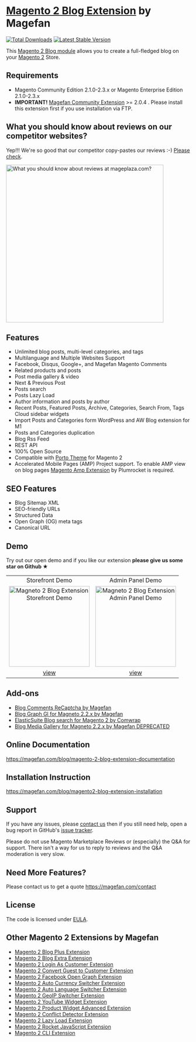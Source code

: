 # [Magento 2 Blog Extension](https://magefan.com/magento2-blog-extension) by Magefan

[![Total Downloads](https://poser.pugx.org/magefan/module-blog/downloads)](https://packagist.org/packages/magefan/module-blog)
[![Latest Stable Version](https://poser.pugx.org/magefan/module-blog/v/stable)](https://packagist.org/packages/magefan/module-blog)

This [Magento 2 Blog module](https://magefan.com/magento2-blog-extension) allows you to create a full-fledged blog on your [Magento 2](http://magento.com/) Store.

## Requirements
  * Magento Community Edition 2.1.0-2.3.x or Magento Enterprise Edition 2.1.0-2.3.x
  * **IMPORTANT!** [Magefan Community Extension](https://github.com/magefan/module-community) >= 2.0.4 . Please install this extension first if you use installation via FTP.

## What you should know about reviews on our competitor websites?

  Yep!!! We're so good that our competitor copy-pastes our reviews :-) [Please check](https://www.youtube.com/watch?v=rnqz5t6Kc5k).
  
  
<a href="https://www.youtube.com/watch?v=rnqz5t6Kc5k">
          <img
            src="https://magefan.com/media/wysiwyg/Blog/mpl3.png"
            alt="What you should know about reviews at mageplaza.com?"
            height="430"
          >
        </a>
        
## Features
  * Unlimited blog posts, multi-level categories, and tags
  * Multilanguage and Multiple Websites Support
  * Facebook, Disqus, Google+, and Magefan Magento Comments
  * Related products and posts
  * Post media gallery & video
  * Next & Previous Post
  * Posts search
  * Posts Lazy Load
  * Author information and posts by author
  * Recent Posts, Featured Posts, Archive, Categories, Search From, Tags Cloud sidebar widgets
  * Import Posts and Categories form WordPress and AW Blog extension for M1
  * Posts and Categories duplication
  * Blog Rss Feed
  * REST API  
  * 100% Open Source
  * Compatible with [Porto Theme](https://themeforest.net/item/porto-ultimate-responsive-magento-theme/9725864?ref=magefan) for Magento 2
  * Accelerated Mobile Pages (AMP) Project support. To enable AMP view on blog pages [Magento Amp Extension](http://magefan.com/accelerated-mobile-pages/) by Plumrocket is required.
  
## SEO Features
  * Blog Sitemap XML
  * SEO-friendly URLs
  * Structured Data
  * Open Graph (OG) meta tags
  * Canonical URL  

## Demo

Try out our open demo and if you like our extension **please give us some star on Github ★**
<table>
  <tbody>
    <tr>
      <td align="center" valign="middle">
        Storefront Demo
      </td>
      <td align="center" valign="middle">
        Admin Panel Demo
      </td align="center" valign="middle">
    </tr>
    <tr>
      <td align="center" valign="middle">
        <a href="http://blog.demo.magefan.com/blog/">
          <img
            src="https://magefan.com/static/version1520969775/frontend/Magefan/new/en_US/images/product-tab-demo-1.jpg"
            alt="Magneto 2 Blog Extension Storefront Demo"
            height="220"
          >
        </a>
      </td>
      <td align="center" valign="middle">
        <a href="http://blog.demo.magefan.com/admin/">
          <img
            src="https://magefan.com/static/version1520969775/frontend/Magefan/new/en_US/images/product-tab-demo-2.jpg"
            alt="Magneto 2 Blog Extension Admin Panel Demo"
            height="220"
          >
        </a>
      </td>
    </tr>
    <tr>
      <td align="center" valign="middle">
        <a href="http://blog.demo.magefan.com/blog/">
          view
        </a>
      </td>
      <td align="center" valign="middle">
        <a href="http://blog.demo.magefan.com/admin/">
          view
        </a>
      </td>
    </tr>
  </tbody>
</table>


## Add-ons
  * [Blog Comments ReCaptcha by Magefan](https://github.com/magefan/module-blog-comments-recaptcha)
  * [Blog Graph Gl for Magneto 2.2.x by Magefan](https://github.com/magefan/module-blog-graph-ql)
  * [ElasticSuite Blog search for Magento 2 by Comwrap](https://github.com/comwrap/Comwrap_ElasticsuiteBlog)
  * [Blog Media Gallery for Magneto 2.2.x by Magefan DEPRECATED](https://github.com/magefan/module-blog-m22)


## Online Documentation
https://magefan.com/blog/magento-2-blog-extension-documentation


## Installation Instruction
https://magefan.com/blog/magento2-blog-extension-installation


## Support
If you have any issues, please [contact us](mailto:support@magefan.com)
then if you still need help, open a bug report in GitHub's
[issue tracker](https://github.com/magefan/module-blog/issues).

Please do not use Magento Marketplace Reviews or (especially) the Q&A for support.
There isn't a way for us to reply to reviews and the Q&A moderation is very slow.

## Need More Features?
Please contact us to get a quote
https://magefan.com/contact

## License
The code is licensed under [EULA](https://magefan.com/end-user-license-agreement).

## Other Magento 2 Extensions by Magefan
  * [Magento 2 Blog Plus Extension](https://magefan.com/magento2-blog-extension/pricing)
  * [Magento 2 Blog Extra Extension](https://magefan.com/magento2-blog-extension/pricing)
  * [Magento 2 Login As Customer Extension](https://magefan.com/login-as-customer-magento-2-extension)
  * [Magento 2 Convert Guest to Customer Extension](https://magefan.com/magento2-convert-guest-to-customer)
  * [Magento 2 Facebook Open Graph Extension](https://magefan.com/magento-2-open-graph-extension-og-tags)
  * [Magento 2 Auto Currency Switcher Extension](https://magefan.com/magento-2-currency-switcher-auto-currency-by-country)
  * [Magento 2 Auto Language Switcher Extension](https://magefan.com/magento-2-auto-language-switcher)
  * [Magento 2 GeoIP Switcher Extension](https://magefan.com/magento-2-geoip-switcher-extension)
  * [Magento 2 YouTube Widget Extension](https://magefan.com/magento2-youtube-extension)
  * [Magento 2 Product Widget Advanced Extension](https://magefan.com/magento-2-product-widget)
  * [Magento 2 Conflict Detector Extension](https://magefan.com/magento2-conflict-detector)
  * [Magento 2 Lazy Load Extension](https://magefan.com/magento-2-image-lazy-load-extension)
  * [Magento 2 Rocket JavaScript Extension](https://magefan.com/rocket-javascript-deferred-javascript)
  * [Magento 2 CLI Extension](https://magefan.com/magento2-cli-extension)
